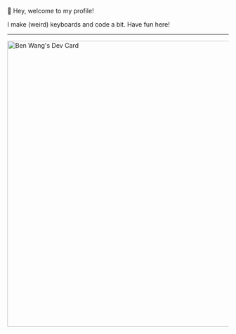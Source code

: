 👋 Hey, welcome to my profile!

I make (weird) keyboards and code a bit.
Have fun here!

---
<a href="https://app.daily.dev/benwang"><img src="https://api.daily.dev/devcards/v2/8QrAKITOoMZOiIkUOxi4O.png?type=wide&r=p2l" width="652" alt="Ben Wang's Dev Card"/></a>
